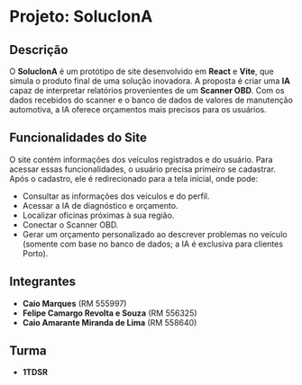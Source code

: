 # **Projeto: SolucIonA**

## **Descrição**
O **SolucIonA** é um protótipo de site desenvolvido em **React** e **Vite**, que simula o produto final de uma solução inovadora. A proposta é criar uma **IA** capaz de interpretar relatórios provenientes de um **Scanner OBD**. Com os dados recebidos do scanner e o banco de dados de valores de manutenção automotiva, a IA oferece orçamentos mais precisos para os usuários.

## **Funcionalidades do Site**
O site contém informações dos veículos registrados e do usuário. Para acessar essas funcionalidades, o usuário precisa primeiro se cadastrar. Após o cadastro, ele é redirecionado para a tela inicial, onde pode:

- Consultar as informações dos veículos e do perfil.
- Acessar a IA de diagnóstico e orçamento.
- Localizar oficinas próximas à sua região.
- Conectar o Scanner OBD.
- Gerar um orçamento personalizado ao descrever problemas no veículo (somente com base no banco de dados; a IA é exclusiva para clientes Porto).

## **Integrantes**
- **Caio Marques** (RM 555997)
- **Felipe Camargo Revolta e Souza** (RM 556325)
- **Caio Amarante Miranda de Lima** (RM 558640)

## **Turma**
- **1TDSR**
